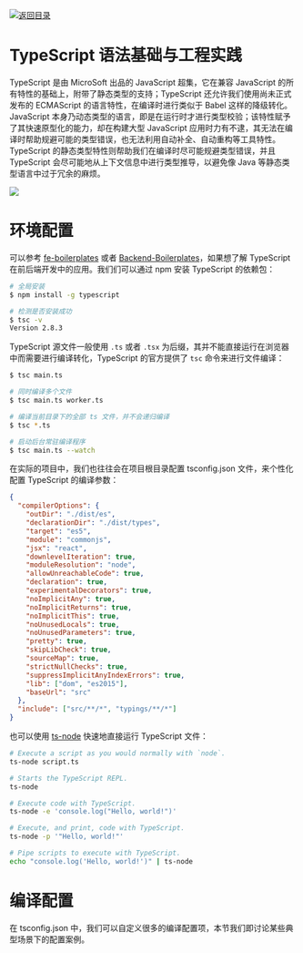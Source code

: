 [![返回目录](https://i.postimg.cc/KvQbty96/image.png)](https://url.wx-coder.cn/lrKga)

# TypeScript 语法基础与工程实践

TypeScript 是由 MicroSoft 出品的 JavaScript 超集，它在兼容 JavaScript 的所有特性的基础上，附带了静态类型的支持；TypeScript 还允许我们使用尚未正式发布的 ECMAScript 的语言特性，在编译时进行类似于 Babel 这样的降级转化。JavaScript 本身乃动态类型的语言，即是在运行时才进行类型校验；该特性赋予了其快速原型化的能力，却在构建大型 JavaScript 应用时力有不逮，其无法在编译时帮助规避可能的类型错误，也无法利用自动补全、自动重构等工具特性。TypeScript 的静态类型特性则帮助我们在编译时尽可能规避类型错误，并且 TypeScript 会尽可能地从上下文信息中进行类型推导，以避免像 Java 等静态类型语言中过于冗余的麻烦。

![](https://coding.net/u/hoteam/p/Cache/git/raw/master/2017/8/3/1-brsHVxCkP9_Fi3yxPZ5fYA.png)

# 环境配置

可以参考 [fe-boilerplates]() 或者 [Backend-Boilerplates]()，如果想了解 TypeScript 在前后端开发中的应用。我们们可以通过 npm 安装 TypeScript 的依赖包：

```sh
# 全局安装
$ npm install -g typescript

# 检测是否安装成功
$ tsc -v
Version 2.8.3
```

TypeScript 源文件一般使用 `.ts` 或者 `.tsx` 为后缀，其并不能直接运行在浏览器中而需要进行编译转化，TypeScript 的官方提供了 `tsc` 命令来进行文件编译：

```sh
$ tsc main.ts

# 同时编译多个文件
$ tsc main.ts worker.ts

# 编译当前目录下的全部 ts 文件，并不会递归编译
$ tsc *.ts

# 启动后台常驻编译程序
$ tsc main.ts --watch
```

在实际的项目中，我们也往往会在项目根目录配置 tsconfig.json 文件，来个性化配置 TypeScript 的编译参数：

```json
{
  "compilerOptions": {
    "outDir": "./dist/es",
    "declarationDir": "./dist/types",
    "target": "es5",
    "module": "commonjs",
    "jsx": "react",
    "downlevelIteration": true,
    "moduleResolution": "node",
    "allowUnreachableCode": true,
    "declaration": true,
    "experimentalDecorators": true,
    "noImplicitAny": true,
    "noImplicitReturns": true,
    "noImplicitThis": true,
    "noUnusedLocals": true,
    "noUnusedParameters": true,
    "pretty": true,
    "skipLibCheck": true,
    "sourceMap": true,
    "strictNullChecks": true,
    "suppressImplicitAnyIndexErrors": true,
    "lib": ["dom", "es2015"],
    "baseUrl": "src"
  },
  "include": ["src/**/*", "typings/**/*"]
}
```

也可以使用 [ts-node](https://github.com/TypeStrong/ts-node) 快速地直接运行 TypeScript 文件：

```sh
# Execute a script as you would normally with `node`.
ts-node script.ts

# Starts the TypeScript REPL.
ts-node

# Execute code with TypeScript.
ts-node -e 'console.log("Hello, world!")'

# Execute, and print, code with TypeScript.
ts-node -p '"Hello, world!"'

# Pipe scripts to execute with TypeScript.
echo "console.log('Hello, world!')" | ts-node
```

# 编译配置

在 tsconfig.json 中，我们可以自定义很多的编译配置项，本节我们即讨论某些典型场景下的配置案例。
